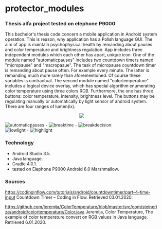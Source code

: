 # protector_modules
### Thesis alfa project tested on elephone P9000

This bachelor's thesis code concern a mobile application in Android system operation. This is reason, why application has a Polish language GUI. The aim of app is maintain psychophysical health by remanding about pauses and color temperature and brightness regulation. App includes three independent modules which each other has apart, unique icon. One of the module named "automaticpauses" Includes two countdown timers named "micropause" and "macropasue". The task of micropause countdown timer is remanding about pause often. For example every minute. The latter is remanding much more rarely than aforementioned. Of course these variables is contractual. The second module named "colortemperature" includes a logical device overlay, which has special algorithm enumerating color temperature using three colors RGB. Furthermore, the one has three buttons: color temperature, intensity, brightness level. The buttons may be regulating manually or automatically by light sensor of android system. There are four ranges of lumen(lx).

<p align="center">
  <img src="./images/background.png">
</p>

![automaticpauses](./images/automaticpauses.png) <code>-</code> ![breaktime](./images/breaktime.png) <code>-</code> ![breakdecision](./images/breakdecision.png)    
![lowlight](./images/lowlight.png) <code>-</code> ![highlight](./images/highlight.png) 



### Technology

- Android Studio 3.5.
- Java language.
- Gradle 4.0.1.
- tested on Elephone P9000 Android 6.0 Marshmallow.

### Sources 

https://codinginflow.com/tutorials/android/countdowntimer/part-4-time-input Countdown Timer – Coding in Flow. Retrieved 03.01.2020.

https://github.com/jeremija/ColorTemperature/blob/master/src/com/steinerize/android/colortemperature/Color.java Jeremija, Color Temperature, The example of color temperature convert on RGB values in Java language. Retrieved 6.01.2020.

